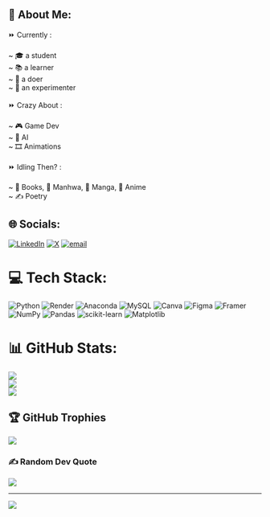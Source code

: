 <h2>💫 About Me:</h2>
⏩ Currently : <br><br>~ 🎓 a student<br>~ 📚 a learner <br>~ 💪 a doer <br>~ 🧪 an experimenter<br><br>⏩ Crazy About :<br><br> ~ 🎮 Game Dev<br>~ 🤖 AI<br>~ 🎞️ Animations<br><br>⏩ Idling Then? :<br><br>~ 📖 Books, 📘 Manhwa, 📙 Manga, 🎥 Anime<br>~ ✍️ Poetry

## 🌐 Socials:
[![LinkedIn](https://img.shields.io/badge/LinkedIn-%230077B5.svg?logo=linkedin&logoColor=white)](https://linkedin.com/in/www.linkedin.com/in/manish-kanyal-9360512a4) [![X](https://img.shields.io/badge/X-black.svg?logo=X&logoColor=white)](https://x.com/https://x.com/manish_kan13600) [![email](https://img.shields.io/badge/Email-D14836?logo=gmail&logoColor=white)](mailto:mkanyal001@gmail.com) 

# 💻 Tech Stack:
![Python](https://img.shields.io/badge/python-3670A0?style=for-the-badge&logo=python&logoColor=ffdd54) ![Render](https://img.shields.io/badge/Render-%46E3B7.svg?style=for-the-badge&logo=render&logoColor=white) ![Anaconda](https://img.shields.io/badge/Anaconda-%2344A833.svg?style=for-the-badge&logo=anaconda&logoColor=white) ![MySQL](https://img.shields.io/badge/mysql-4479A1.svg?style=for-the-badge&logo=mysql&logoColor=white) ![Canva](https://img.shields.io/badge/Canva-%2300C4CC.svg?style=for-the-badge&logo=Canva&logoColor=white) ![Figma](https://img.shields.io/badge/figma-%23F24E1E.svg?style=for-the-badge&logo=figma&logoColor=white) ![Framer](https://img.shields.io/badge/Framer-black?style=for-the-badge&logo=framer&logoColor=blue) ![NumPy](https://img.shields.io/badge/numpy-%23013243.svg?style=for-the-badge&logo=numpy&logoColor=white) ![Pandas](https://img.shields.io/badge/pandas-%23150458.svg?style=for-the-badge&logo=pandas&logoColor=white) ![scikit-learn](https://img.shields.io/badge/scikit--learn-%23F7931E.svg?style=for-the-badge&logo=scikit-learn&logoColor=white) ![Matplotlib](https://img.shields.io/badge/Matplotlib-%23ffffff.svg?style=for-the-badge&logo=Matplotlib&logoColor=black)
# 📊 GitHub Stats:
![](https://github-readme-stats.vercel.app/api?username=Mk-D-01&theme=dark&hide_border=false&include_all_commits=false&count_private=false)<br/>
![](https://nirzak-streak-stats.vercel.app/?user=Mk-D-01&theme=dark&hide_border=false)<br/>
![](https://github-readme-stats.vercel.app/api/top-langs/?username=Mk-D-01&theme=dark&hide_border=false&include_all_commits=false&count_private=false&layout=compact)

## 🏆 GitHub Trophies
![](https://github-profile-trophy.vercel.app/?username=Mk-D-01&theme=radical&no-frame=false&no-bg=true&margin-w=4)

### ✍️ Random Dev Quote
![](https://quotes-github-readme.vercel.app/api?type=horizontal&theme=radical)

---
[![](https://visitcount.itsvg.in/api?id=Mk-D-01&icon=0&color=0)](https://visitcount.itsvg.in)

<!-- Proudly created with GPRM ( https://gprm.itsvg.in ) -->





